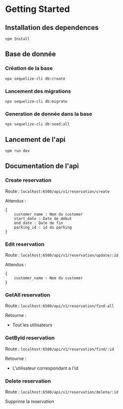 # Getting Started

## Installation des dependences
```
npm Install
```
## Base de donnée

### Création de la base
```
npx sequelize-cli db:create
```

### Lancement des migrations 
```
npx sequelize-cli db:migrate
```

### Generation de donnée dans la base
```
npx sequelize-cli db:seed:all
```

## Lancement de l'api 
```
npm run dev
```

## Documentation de l'api

### Create reservation
Route : ```localhost:6500/api/v1/reservation/create```

Attendus :

```
{
    customer_name : Nom du customer
    start_date : Date de début
    end_date : Date de fin
    parking_id : id du parking
}
```

### Edit reservation
Route : ```localhost:6500/api/v1/reservation/update/:id```

Attendus :
```
{
    customer_name : Nom du customer
}
```
### GetAll reservation
Route : ```localhost:6500/api/v1/reservation/find-all```

Retourne :

- Tout les utilisateurs

### GetById reservation
Route : ```localhost:6500/api/v1/reservation/find/:id```

Retourne :

- L'utilisateur correspondant a l'id

### Delete reservation
Route : ```localhost:6500/api/v1/reservation/delete/:id```

Supprime la reservation


